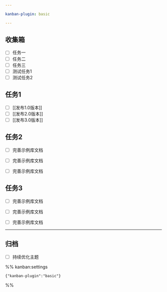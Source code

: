 ```yaml
---

kanban-plugin: basic

---
```


## 收集箱

- [ ] 任务一
- [ ] 任务二
- [ ] 任务三
- [ ] 测试任务1
- [ ] 测试任务2

## 任务1

- [ ] [[发布1.0版本]]
- [ ] [[发布2.0版本]]
- [ ] [[发布3.0版本]]

## 任务2

- [ ] 完善示例库文档
- [ ] 完善示例库文档
- [ ] 完善示例库文档


## 任务3

- [ ] 完善示例库文档
- [ ] 完善示例库文档
- [ ] 完善示例库文档


***

## 归档

- [ ] 持续优化主题

%% kanban:settings
```
{"kanban-plugin":"basic"}
```
%%
